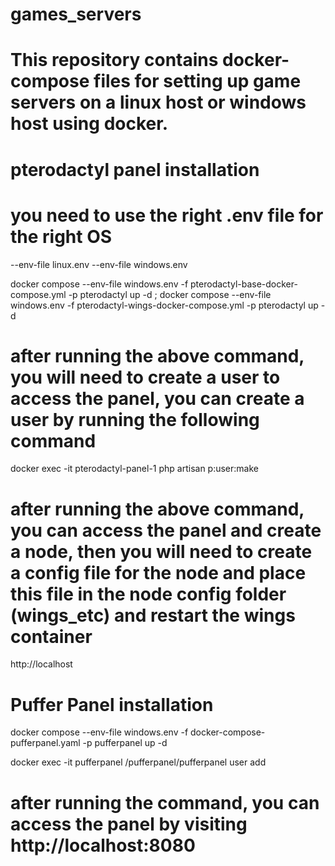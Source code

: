 # games_servers
# This repository contains docker-compose files for setting up game servers on a linux host or windows host using docker.

# pterodactyl panel installation
# you need to use the right .env file for the right OS
--env-file linux.env
--env-file windows.env

docker compose --env-file windows.env -f pterodactyl-base-docker-compose.yml -p pterodactyl up -d ; docker compose --env-file windows.env -f pterodactyl-wings-docker-compose.yml -p pterodactyl up -d

# after running the above command, you will need to create a user to access the panel, you can create a user by running the following command
docker exec -it pterodactyl-panel-1 php artisan p:user:make

# after running the above command, you can access the panel and create a node, then you will need to create a config file for the node and place this file in the node config folder (wings_etc) and restart the wings container
http://localhost


# Puffer Panel installation

docker compose --env-file windows.env -f docker-compose-pufferpanel.yaml -p pufferpanel up -d

docker exec -it pufferpanel /pufferpanel/pufferpanel user add

# after running the command, you can access the panel by visiting http://localhost:8080
